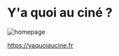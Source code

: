 # Y'a quoi au ciné ?

![homepage](https://user-images.githubusercontent.com/1529169/92334532-334e9900-f08f-11ea-97c4-5a4aaeea08a4.png)

https://yaquoiaucine.fr

